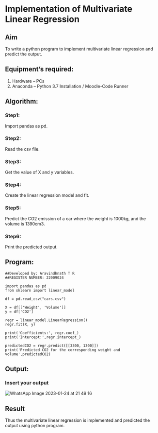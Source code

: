 # Implementation of Multivariate Linear Regression
## Aim
To write a python program to implement multivariate linear regression and predict the output.
## Equipment’s required:
1.	Hardware – PCs
2.	Anaconda – Python 3.7 Installation / Moodle-Code Runner
## Algorithm:
### Step1:
Import pandas as pd.

### Step2:
Read the csv file.

### Step3:
Get the value of X and y variables.

### Step4:
Create the linear regression model and fit.

### Step5:
Predict the CO2 emission of a car where the weight is 1000kg, and the volume is 1390cm3.

### Step6:
Print the predicted output.

## Program:
```
##Developed by: Aravindhnath T R
##REGISTER NUMBER: 22009024

import pandas as pd
from sklearn import linear_model

df = pd.read_csv("cars.csv")

X = df[['Weight', 'Volume']]
y = df['CO2']

regr = linear_model.LinearRegression()
regr.fit(X, y)

print('Coefficients:', regr.coef_)
print('Intercept:',regr.intercept_)

predictedCO2 = regr.predict([[3300, 1300]])
print('Predicted CO2 for the corresponding weight and volume',predictedCO2)

```
## Output:
### Insert your output
![WhatsApp Image 2023-01-24 at 21 49 16](https://user-images.githubusercontent.com/118790841/214353259-eb5d5366-3f03-4ce7-ab8c-917e462870cb.jpg)

## Result
Thus the multivariate linear regression is implemented and predicted the output using python program.
